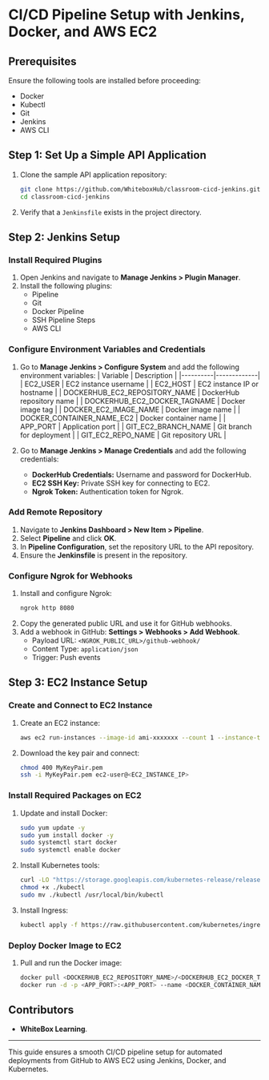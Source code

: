 # CI/CD Pipeline Setup with Jenkins, Docker, and AWS EC2

## Prerequisites
Ensure the following tools are installed before proceeding:
- Docker
- Kubectl
- Git
- Jenkins
- AWS CLI

## Step 1: Set Up a Simple API Application
1. Clone the sample API application repository:
   ```sh
   git clone https://github.com/WhiteboxHub/classroom-cicd-jenkins.git
   cd classroom-cicd-jenkins
   ```
2. Verify that a `Jenkinsfile` exists in the project directory.

## Step 2: Jenkins Setup
### Install Required Plugins
1. Open Jenkins and navigate to **Manage Jenkins > Plugin Manager**.
2. Install the following plugins:
   - Pipeline
   - Git
   - Docker Pipeline
   - SSH Pipeline Steps
   - AWS CLI

### Configure Environment Variables and Credentials
1. Go to **Manage Jenkins > Configure System** and add the following environment variables:
   | Variable | Description |
   |----------|-------------|
   | EC2_USER | EC2 instance username |
   | EC2_HOST | EC2 instance IP or hostname |
   | DOCKERHUB_EC2_REPOSITORY_NAME | DockerHub repository name |
   | DOCKERHUB_EC2_DOCKER_TAGNAME | Docker image tag |
   | DOCKER_EC2_IMAGE_NAME | Docker image name |
   | DOCKER_CONTAINER_NAME_EC2 | Docker container name |
   | APP_PORT | Application port |
   | GIT_EC2_BRANCH_NAME | Git branch for deployment |
   | GIT_EC2_REPO_NAME | Git repository URL |

2. Go to **Manage Jenkins > Manage Credentials** and add the following credentials:
   - **DockerHub Credentials:** Username and password for DockerHub.
   - **EC2 SSH Key:** Private SSH key for connecting to EC2.
   - **Ngrok Token:** Authentication token for Ngrok.

### Add Remote Repository
1. Navigate to **Jenkins Dashboard > New Item > Pipeline**.
2. Select **Pipeline** and click **OK**.
3. In **Pipeline Configuration**, set the repository URL to the API repository.
4. Ensure the **Jenkinsfile** is present in the repository.

### Configure Ngrok for Webhooks
1. Install and configure Ngrok:
   ```sh
   ngrok http 8080
   ```
2. Copy the generated public URL and use it for GitHub webhooks.
3. Add a webhook in GitHub: **Settings > Webhooks > Add Webhook**.
   - Payload URL: `<NGROK_PUBLIC_URL>/github-webhook/`
   - Content Type: `application/json`
   - Trigger: Push events

## Step 3: EC2 Instance Setup
### Create and Connect to EC2 Instance
1. Create an EC2 instance:
   ```sh
   aws ec2 run-instances --image-id ami-xxxxxxx --count 1 --instance-type t2.micro --key-name MyKeyPair --security-groups MySecurityGroup
   ```
2. Download the key pair and connect:
   ```sh
   chmod 400 MyKeyPair.pem
   ssh -i MyKeyPair.pem ec2-user@<EC2_INSTANCE_IP>
   ```

### Install Required Packages on EC2
1. Update and install Docker:
   ```sh
   sudo yum update -y
   sudo yum install docker -y
   sudo systemctl start docker
   sudo systemctl enable docker
   ```
2. Install Kubernetes tools:
   ```sh
   curl -LO "https://storage.googleapis.com/kubernetes-release/release/`curl -s https://storage.googleapis.com/kubernetes-release/release/stable.txt`/bin/linux/amd64/kubectl"
   chmod +x ./kubectl
   sudo mv ./kubectl /usr/local/bin/kubectl
   ```
3. Install Ingress:
   ```sh
   kubectl apply -f https://raw.githubusercontent.com/kubernetes/ingress-nginx/main/deploy/static/provider/aws/deploy.yaml
   ```

### Deploy Docker Image to EC2
1. Pull and run the Docker image:
   ```sh
   docker pull <DOCKERHUB_EC2_REPOSITORY_NAME>/<DOCKERHUB_EC2_DOCKER_TAGNAME>:<DOCKER_EC2_IMAGE_NAME>
   docker run -d -p <APP_PORT>:<APP_PORT> --name <DOCKER_CONTAINER_NAME_EC2> <DOCKERHUB_EC2_REPOSITORY_NAME>/<DOCKERHUB_EC2_DOCKER_TAGNAME>:<DOCKER_EC2_IMAGE_NAME>
   ```

## Contributors
- **WhiteBox Learning**.

---

This guide ensures a smooth CI/CD pipeline setup for automated deployments from GitHub to AWS EC2 using Jenkins, Docker, and Kubernetes.

